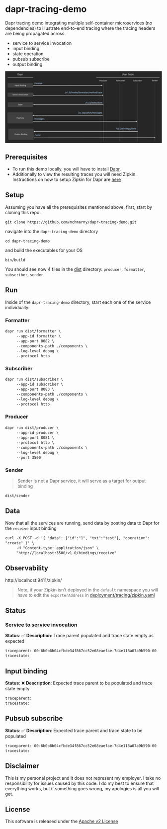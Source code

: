 # dapr-tracing-demo

Dapr tracing demo integrating multiple self-container microservices (no dependencies) to illustrate end-to-end tracing where the tracing headers are being propagated across:

* service to service invocation 
* input binding
* state operation 
* pubsub subscribe 
* output binding  

![alt text](img/overview.png "Overview")

## Prerequisites

* To run this demo locally, you will have to install [Dapr](https://github.com/dapr/docs/blob/master/getting-started/environment-setup.md).
* Additionally to view the resulting traces you will need Zipkin. Instructions on how to setup Zipkin for Dapr are [here](https://github.com/dapr/docs/blob/master/howto/diagnose-with-tracing/zipkin.md)

## Setup

Assuming you have all the prerequisites mentioned above, first, start by cloning this repo:

```shell
git clone https://github.com/mchmarny/dapr-tracing-demo.git
```

navigate into the `dapr-tracing-demo` directory

```shell
cd dapr-tracing-demo
```

and build the executables for your OS

```shell
bin/build
```

You should see now 4 files in the [dist](dist) directory: `producer`, `formatter`, `subscriber`, `sender`

## Run

Inside of the `dapr-tracing-demo` directory, start each one of the service individually:

### Formatter

```shell
dapr run dist/formatter \
     --app-id formatter \
     --app-port 8082 \
     --components-path ./components \
     --log-level debug \
     --protocol http
```

### Subscriber

```shell
dapr run dist/subscriber \
     --app-id subscriber \
     --app-port 8083 \
     --components-path ./components \
     --log-level debug \
     --protocol http
```

### Producer

```shell
dapr run dist/producer \
     --app-id producer \
     --app-port 8081 \
     --protocol http \
     --components-path ./components \
     --log-level debug \
     --port 3500
```

### Sender

> Sender is not a Dapr service, it will serve as a target for output binding 

```shell
dist/sender
```

## Data

Now that all the services are running, send data by posting data to Dapr for the `receive` input binding

```shell
curl -X POST -d '{ "data": {"id":"1", "txt":"test"}, "operation": "create" }' \
     -H "Content-type: application/json" \
     "http://localhost:3500/v1.0/bindings/receive"
```


## Observability 

http://localhost:9411/zipkin/

> Note, if your Zipkin isn't deployed in the `default` namespace you will have to edit the `exporterAddress` in [deployment/tracing/zipkin.yaml](deployment/tracing/zipkin.yaml)


## Status 

### Service to service invocation 

**Status**: ✅
**Description**: Trace parent populated and trace state empty as expected

```shell
traceparent: 00-6b0b8b04cfbde34f867cc52e68eaefae-7d4e118a07a9b590-00
tracestate:
```

## Input binding

**Status**: ❌
**Description**: Expected trace parent to be populated and trace state empty

```shell
traceparent: 
tracestate:
```

## Pubsub subscribe 

**Status**: ✅
**Description**: Expected trace parent and trace state to be populated

```shell
traceparent: 00-6b0b8b04cfbde34f867cc52e68eaefae-7d4e118a07a9b590-00
tracestate:
```

## Disclaimer

This is my personal project and it does not represent my employer. I take no responsibility for issues caused by this code. I do my best to ensure that everything works, but if something goes wrong, my apologies is all you will get.

## License
This software is released under the [Apache v2 License](./LICENSE)



